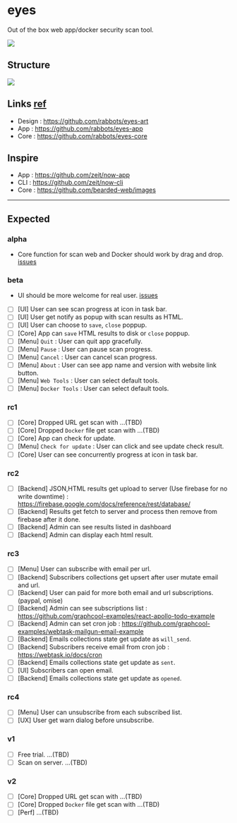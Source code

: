 # eyes
Out of the box web app/docker security scan tool.

![](https://raw.githubusercontent.com/rabbots/eyes-art/master/icons/eyes-256x256.png)

## Structure
![](https://raw.githubusercontent.com/rabbots/eyes-art/master/raw/rabbot-eyes-structure.png)

## Links [ref](https://github.com/rabbots?utf8=%E2%9C%93&q=eyes&type=&language=)
- Design : https://github.com/rabbots/eyes-art
- App : https://github.com/rabbots/eyes-app
- Core : https://github.com/rabbots/eyes-core

## Inspire
- App : https://github.com/zeit/now-app
- CLI : https://github.com/zeit/now-cli
- Core : https://github.com/bearded-web/images

- - -

## Expected
### alpha
- Core function for scan web and Docker should work by drag and drop. [issues](https://github.com/rabbots/eyes/issues?q=is%3Aopen+is%3Aissue+milestone%3Aalpha)

### beta
- UI should be more welcome for real user. [issues](https://github.com/rabbots/eyes/issues?q=is%3Aopen+is%3Aissue+milestone%3Abeta)
- [ ] [UI] User can see scan progress at icon in task bar.
- [ ] [UI] User get notify as popup with scan results as HTML.
- [ ] [UI] User can choose to `save`, `close` poppup.
- [ ] [Core] App can `save` HTML results to disk or `close` poppup.
- [ ] [Menu] `Quit` : User can quit app gracefully.
- [ ] [Menu] `Pause` : User can pause scan progress.
- [ ] [Menu] `Cancel` : User can cancel scan progress.
- [ ] [Menu] `About` : User can see app name and version with website link button.
- [ ] [Menu] `Web Tools` : User can select default tools.
- [ ] [Menu] `Docker Tools` : User can select default tools.

### rc1
- [ ] [Core] Dropped URL get scan with ...(TBD)
- [ ] [Core] Dropped `Docker` file get scan with ...(TBD)
- [ ] [Core] App can check for update.
- [ ] [Menu] `Check for update` : User can click and see update check result.
- [ ] [Core] User can see concurrently progress at icon in task bar.

### rc2
- [ ] [Backend] JSON,HTML results get upload to server (Use firebase for no write downtime) : https://firebase.google.com/docs/reference/rest/database/
- [ ] [Backend] Results get fetch to server and process then remove from firebase after it done.
- [ ] [Backend] Admin can see results listed in dashboard
- [ ] [Backend] Admin can display each html result.

### rc3
- [ ] [Menu] User can subscribe with email per url.
- [ ] [Backend] Subscribers collections get upsert after user mutate email and url.
- [ ] [Backend] User can paid for more both email and url subscriptions. (paypal, omise)
- [ ] [Backend] Admin can see subscriptions list : https://github.com/graphcool-examples/react-apollo-todo-example
- [ ] [Backend] Admin can set cron job : https://github.com/graphcool-examples/webtask-mailgun-email-example
- [ ] [Backend] Emails collections state get update as `will_send`.
- [ ] [Backend] Subscribers receive email from cron job : https://webtask.io/docs/cron
- [ ] [Backend] Emails collections state get update as `sent`.
- [ ] [UI] Subscribers can open email.
- [ ] [Backend] Emails collections state get update as `opened`.

### rc4
- [ ] [Menu] User can unsubscribe from each subscribed list.
- [ ] [UX] User get warn dialog before unsubscribe.

### v1
- [ ] Free trial. ...(TBD)
- [ ] Scan on server. ...(TBD)

### v2
- [ ] [Core] Dropped URL get scan with ...(TBD)
- [ ] [Core] Dropped `Docker` file get scan with ...(TBD)
- [ ] [Perf] ...(TBD)
